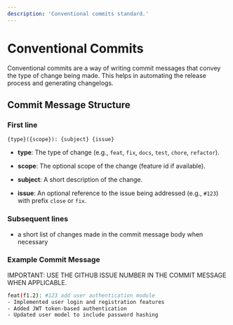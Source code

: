 ```yaml
---
description: 'Conventional commits standard.'
--- 
```


# Conventional Commits

Conventional commits are a way of writing commit messages that convey the type of change being made. This helps in automating the release process and generating changelogs.

## Commit Message Structure

### First line

`{type}({scope}): {subject} {issue}`

- **type**: The type of change (e.g., `feat`, `fix`, `docs`, `test`, `chore`, `refactor`).

- **scope**: The optional scope of the change (feature id if available).

- **subject**: A short description of the change.

- **issue**: An optional reference to the issue being addressed (e.g., `#123`) with prefix `close` or `fix`.

### Subsequent lines

- a short list of changes made in the commit message body when necessary

### Example Commit Message

IMPORTANT: USE THE GITHUB ISSUE NUMBER IN THE COMMIT MESSAGE WHEN APPLICABLE.

```bash
feat(f1.2): #123 add user authentication module 
- Implemented user login and registration features
- Added JWT token-based authentication
- Updated user model to include password hashing
```